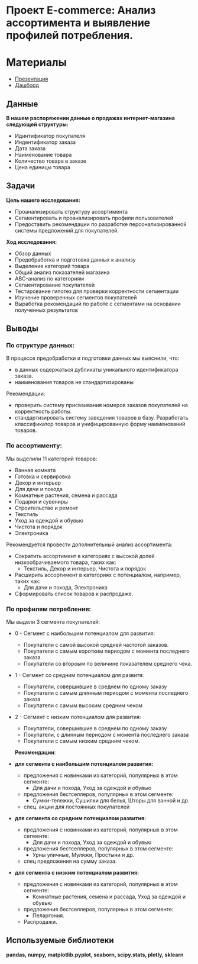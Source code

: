 # Проект E-commerce: Анализ ассортимента и выявление профилей потребления.
# Материалы
* [Презентация](https://disk.yandex.ru/i/G-MheeENLvPjXg)
* [Дашборд](https://public.tableau.com/views/Final_dashbord_16853151090020/Dashboard1?:language=en-GB&publish=yes&:display_count=n&:origin=viz_share_link)

## Данные
**В нашем распоряжении данные о продажах интернет-магазина следующей структуры:**
   * Идинтификатор покупателя
   * Индентификатор заказа
   * Дата заказа
   * Наименование товара
   * Количество товара в заказе
   * Цена единицы товара 
    
## Задачи    
**Цель нашего исследования:** 
   * Проанализировать структуру ассортимента
   * Сегментировать и проанализировать профили пользователей
   * Предоставить рекомендации по разработке персонализированной системы предложений для покупателей.
     
  **Ход исследования:**
   * Обзор данных
   * Предобработка и подготовка данных к анализу
   * Выделение категорий товара
   * Общий анализ показателей магазина
   * ABC-анализ по категориям
   * Сегментирование покупателей
   * Тестирование гипотез для проверки корректности сегментации
   * Изучение проверенных сегментов покупателей 
   * Выработка рекомендаций по работе с сегментами на основании полученных результатов
## Выводы
### По структуре данных:
В процессе предобработки и подготовки данных мы выяснили, что:
 * в данных содержаться дубликаты уникального идентификатора заказа.
 * наименования товаров не стандартизированы
 
Рекомендации: 
 * проверить систему присваивания номеров заказов покупателей на корректность работы.  
 * стандартизировать систему заведения товаров в базу. Разработать классификатор товаров и унифицированную форму наименований товаров.
### По ассортименту:
Мы выделили 11 категорий товаров:
* Ванная комната
* Готовка и сервировка
* Декор и интерьер
* Для дачи и похода
* Комнатные растения, семена и рассада
* Подарки и сувениры
* Строительство и ремонт
* Текстиль
* Уход за одеждой и обувью
* Чистота и порядок
* Электроника

Рекомендуется провести дополнительный анализ ассортимента:
* Сократить ассортимент в категориях с высокой долей низкообрачиваемого товара, таких как:
  * Текстиль, Декор и интерьер, Чистота и порядок
* Расширить ассортимент в категориях с потенциалом, например, таких как:
  * Для дачи и похода, Электроника
* Сформировать список товаров к распродаже.
### По профилям потребления:
Мы выдели 3 сегмента покупателей:
* 0 - Сегмент с наибольшим потенциалом для развития:
  * Покупатели с самой высокой средней частотой заказов.
  * Покупатели с самым коротким периодом с момента последнего заказа.
  * Покупатели со второым по величине показателем среднего чека.
* 1 - Сегмент со средним потенциалом для развитя:
  * Покупатели, совершившие в среднем по одному заказу
  * Покупатели с самым длинным периодом с момента последнего заказа
  * Покупатели с самым высоким средним чеком
* 2 - Сегмент с низким потенциалом для развития:
  * Покупатели, совершившие в среднем по одному заказу
  * Покупатели, с длинным периодом с момента последнего заказа
  * Покупатели с самым низким средним чеком.
  
  **Рекомендации**:
* **для сегмента с наибольшим потенциалом развития:**
   * предложения  с новинками из категорий, популярных в этом сегменте:
      * Для дачи и похода, Уход за одеждой и обувью 
   * предложения бестселлеров, популярных в этом сегменте:
      * Сумки-тележки, Сушилки для белья, Шторы для ванной и др.
   * спец. акции для постоянных покупателей   
* **для сегмента со средним потенциалом развития:**   
    * предложения  с новинками из категорий, популярных в этом сегменте:
      * Для дачи и похода, Уход за одеждой и обувью 
    * предложения бестселлеров, популярных в этом сегменте:
      * Урны уличные, Муляжи, Простыни и др.
    * спец предложения на сумму заказа.
* **для сегмента с низким потенциалом развития:** 
    * предложения  с новинками из категорий, популярных в этом сегменте:
      * Комнатные растения, семена и рассада, Уход за одеждой и обувью 
    * предложения бестселлеров, популярных в этом сегменте:
      * Пеларгония.
    * Распродажи.
## Используемые библиотеки

**pandas, numpy, matplotlib.pyplot, seaborn, scipy.stats, plotly, sklearn**
